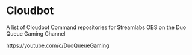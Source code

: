 # Cloudbot
A list of Cloudbot Command repositories for Streamlabs OBS on the Duo Queue Gaming Channel

https://youtube.com/c/DuoQueueGaming
